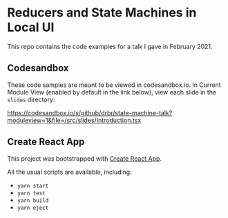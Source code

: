 # Reducers and State Machines in Local UI

This repo contains the code examples for a talk I gave in February 2021.

## Codesandbox

These code samples are meant to be viewed in codesandbox.io. In Current Module View (enabled by default in the link below), view each slide in the `slides` directory:

https://codesandbox.io/s/github/drbr/state-machine-talk?moduleview=1&file=/src/slides/Introduction.tsx

## Create React App

This project was bootstrapped with [Create React App](https://github.com/facebook/create-react-app).

All the usual scripts are available, including:

- `yarn start`
- `yarn test`
- `yarn build`
- `yarn eject`
